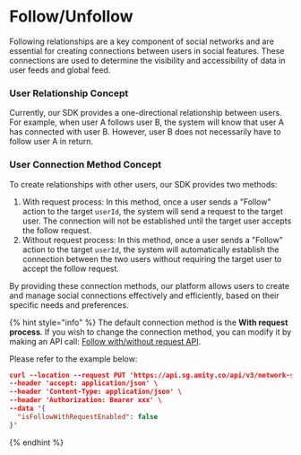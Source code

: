 # Follow/Unfollow

Following relationships are a key component of social networks and are essential for creating connections between users in social features. These connections are used to determine the visibility and accessibility of data in user feeds and global feed.

### **User Relationship Concept** <a href="#user-relationship-concept" id="user-relationship-concept"></a>

Currently, our SDK provides a one-directional relationship between users. For example, when user A follows user B, the system will know that user A has connected with user B. However, user B does not necessarily have to follow user A in return.

### **‌User Connection Method Concept** <a href="#user-connection-method-concept" id="user-connection-method-concept"></a>

To create relationships with other users, our SDK provides two methods:

1. With request process: In this method, once a user sends a "Follow" action to the target `userId`, the system will send a request to the target user. The connection will not be established until the target user accepts the follow request.
2. Without request process: In this method, once a user sends a "Follow" action to the target `userId`, the system will automatically establish the connection between the two users without requiring the target user to accept the follow request.

By providing these connection methods, our platform allows users to create and manage social connections effectively and efficiently, based on their specific needs and preferences.

{% hint style="info" %}
The default connection method is the **With request process**. If you wish to change the connection method, you can modify it by making an API call: [Follow with/without request API](https://api-docs.amity.co/#/Network%20Setting/put\_api\_v3\_network\_settings\_social).&#x20;

Please refer to the example below:

```json
curl --location --request PUT 'https://api.sg.amity.co/api/v3/network-settings/social' \
--header 'accept: application/json' \
--header 'Content-Type: application/json' \
--header 'Authorization: Bearer xxx' \
--data '{
  "isFollowWithRequestEnabled": false
}'
```


{% endhint %}
